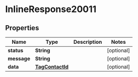 
# InlineResponse20011

## Properties
Name | Type | Description | Notes
------------ | ------------- | ------------- | -------------
**status** | **String** |  |  [optional]
**message** | **String** |  |  [optional]
**data** | [**TagContactId**](TagContactId.md) |  |  [optional]



